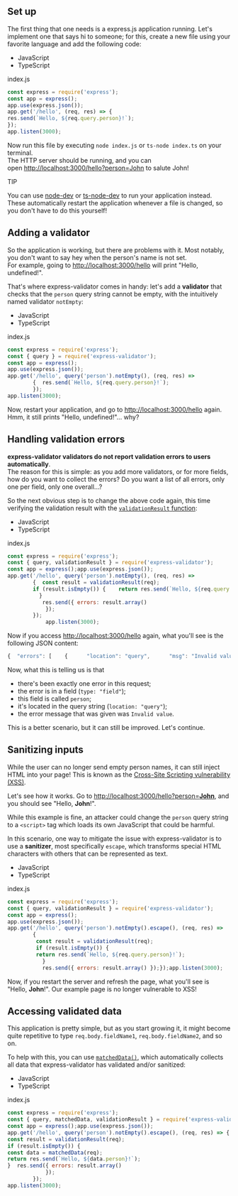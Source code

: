 ## Set up[​](https://express-validator.github.io/docs/guides/getting-started#set-up "Direct link to Set up")

The first thing that one needs is a express.js application running. Let's implement one that says hi to someone; for this, create a new file using your favorite language and add the following code:

- JavaScript
- TypeScript

index.js

```js
const express = require('express');
const app = express();
app.use(express.json());
app.get('/hello', (req, res) => { 
res.send(`Hello, ${req.query.person}!`);
});
app.listen(3000);
```

Now run this file by executing `node index.js` or `ts-node index.ts` on your terminal.  
The HTTP server should be running, and you can open [http://localhost:3000/hello?person=John](http://localhost:3000/hello?person=John) to salute John!

TIP

You can use [node-dev](https://www.npmjs.com/package/node-dev) or [ts-node-dev](https://www.npmjs.com/package/ts-node-dev) to run your application instead. These automatically restart the application whenever a file is changed, so you don't have to do this yourself!

## Adding a validator[​](https://express-validator.github.io/docs/guides/getting-started#adding-a-validator "Direct link to Adding a validator")

So the application is working, but there are problems with it. Most notably, you don't want to say hey when the person's name is not set.  
For example, going to [http://localhost:3000/hello](http://localhost:3000/hello) will print "Hello, undefined!".

That's where express-validator comes in handy: let's add a **validator** that checks that the `person` query string cannot be empty, with the intuitively named validator `notEmpty`:

- JavaScript
- TypeScript

index.js

```js
const express = require('express');
const { query } = require('express-validator');
const app = express();
app.use(express.json());
app.get('/hello', query('person').notEmpty(), (req, res) => 
		{  res.send(`Hello, ${req.query.person}!`);
		});
app.listen(3000);
```

Now, restart your application, and go to [http://localhost:3000/hello](http://localhost:3000/hello) again. Hmm, it still prints "Hello, undefined!"... why?

## Handling validation errors[​](https://express-validator.github.io/docs/guides/getting-started#handling-validation-errors "Direct link to Handling validation errors")

**express-validator validators do not report validation errors to users automatically**.  
The reason for this is simple: as you add more validators, or for more fields, how do you want to collect the errors? Do you want a list of all errors, only one per field, only one overall...?

So the next obvious step is to change the above code again, this time verifying the validation result with the [`validationResult` function](https://express-validator.github.io/docs/api/validation-result):

- JavaScript
- TypeScript

index.js

```js
const express = require('express');
const { query, validationResult } = require('express-validator');
const app = express();app.use(express.json());
app.get('/hello', query('person').notEmpty(), (req, res) => 
		{  const result = validationResult(req);  
		if (result.isEmpty()) {    return res.send(`Hello, ${req.query.person}!`);
		  } 
		   res.send({ errors: result.array()
		    });
		});
		    app.listen(3000);
```

Now if you access [http://localhost:3000/hello](http://localhost:3000/hello) again, what you'll see is the following JSON content:

```js
{  "errors": [    {      "location": "query",      "msg": "Invalid value",      "path": "person",      "type": "field"    }  ]}
```

Now, what this is telling us is that

- there's been exactly one error in this request;
- the error is in a field (`type: "field"`);
- this field is called `person`;
- it's located in the query string (`location: "query"`);
- the error message that was given was `Invalid value`.

This is a better scenario, but it can still be improved. Let's continue.

## Sanitizing inputs[​](https://express-validator.github.io/docs/guides/getting-started#sanitizing-inputs "Direct link to Sanitizing inputs")

While the user can no longer send empty person names, it can still inject HTML into your page! This is known as the [Cross-Site Scripting vulnerability (XSS)](https://en.wikipedia.org/wiki/Cross-site_scripting).

Let's see how it works. Go to [http://localhost:3000/hello?person=<b>John</b>](http://localhost:3000/hello?person=%3Cb%3EJohn%3C/b%3E), and you should see "Hello, **John**!".

While this example is fine, an attacker could change the `person` query string to a `<script>` tag which loads its own JavaScript that could be harmful.

In this scenario, one way to mitigate the issue with express-validator is to use a **sanitizer**, most specifically `escape`, which transforms special HTML characters with others that can be represented as text.

- JavaScript
- TypeScript

index.js

```js
const express = require('express');
const { query, validationResult } = require('express-validator');
const app = express();
app.use(express.json());
app.get('/hello', query('person').notEmpty().escape(), (req, res) =>
		{ 
		 const result = validationResult(req); 
		 if (result.isEmpty()) {    
		 return res.send(`Hello, ${req.query.person}!`);
		   }  
		   res.send({ errors: result.array() });});app.listen(3000);
```

Now, if you restart the server and refresh the page, what you'll see is "Hello, <b>John</b>!". Our example page is no longer vulnerable to XSS!

## Accessing validated data[​](https://express-validator.github.io/docs/guides/getting-started#accessing-validated-data "Direct link to Accessing validated data")

This application is pretty simple, but as you start growing it, it might become quite repetitive to type `req.body.fieldName1`, `req.body.fieldName2`, and so on.

To help with this, you can use [`matchedData()`](https://express-validator.github.io/docs/api/matched-data), which automatically collects all data that express-validator has validated and/or sanitized:

- JavaScript
- TypeScript

index.js

```js
const express = require('express');
const { query, matchedData, validationResult } = require('express-validator');
const app = express();app.use(express.json());
app.get('/hello', query('person').notEmpty().escape(), (req, res) => {
const result = validationResult(req);  
if (result.isEmpty()) { 
const data = matchedData(req);
return res.send(`Hello, ${data.person}!`);
}  res.send({ errors: result.array() 
			});
		});
app.listen(3000);
```